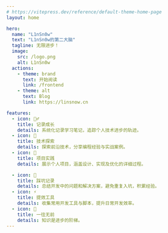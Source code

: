 ```yaml
---
# https://vitepress.dev/reference/default-theme-home-page
layout: home

hero:
  name: "L1nSn0w"
  text: "L1nSn0w的第二大脑"
  tagline: 无限进步！
  image:
    src: /logo.png
    alt: L1nSn0w
  actions:
    - theme: brand
      text: 开始阅读
      link: /frontend
    - theme: alt
      text: Blog
      link: https://linsnow.cn

features:
  - icon: 🧙‍♂️
    title: 记录成长
    details: 系统化记录学习笔记，追踪个人技术进步的轨迹。
  - icon: 🧐
    title: 技术探索
    details: 探索前沿技术，分享编程经验与实战案例。
  - icon: 🎈
    title: 项目实践
    details: 展示个人项目，涵盖设计、实现及优化的详细过程。

  - icon: 🐞
    title: 踩坑记录
    details: 总结开发中的问题和解决方案，避免重复入坑，积累经验。
  - icon: ⚡
    title: 提效工具
    details: 收集常用开发工具与脚本，提升日常开发效率。
  - icon: 💯
    title: 一往无前
    details: 知识是进步的阶梯。
---
```


